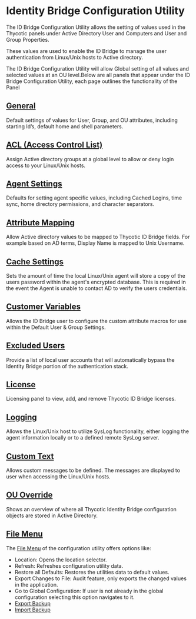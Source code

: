 [title]: # (Configuration Utility)
[tags]: # (introduction)
[priority]: # (4)
# Identity Bridge Configuration Utility

The ID Bridge Configuration Utility allows the setting of values used in the Thycotic panels under Active Directory User and Computers and User and Group Properties.

These values are used to enable the ID Bridge to manage the user authentication from Linux/Unix hosts to Active directory.

The ID Bridge Configuration Utility will allow Global setting of all values and selected values at an OU level.Below are all panels that appear under the ID Bridge Configuration Utility, each page outlines the functionality of the Panel

## [General](general/index.md)

Default settings of values for User, Group, and OU attributes, including starting Id’s, default home and shell parameters.

## [ACL (Access Control List)](acl/index.md)

Assign Active directory groups at a global level to allow or deny login access to your Linux/Unix hosts.

## [Agent Settings](agent-settings/index.md)

Defaults for setting agent specific values, including Cached Logins, time sync, home directory permissions, and character separators.

## [Attribute Mapping](attr-map/index.md)

Allow Active directory values to be mapped to Thycotic ID Bridge fields. For example based on AD terms, Display Name is mapped to Unix Username.

## [Cache Settings](cache-set/index.md)

Sets the amount of time the local Linux/Unix agent will store a copy of the users password within the agent's encrypted database. This is required in the event the Agent is unable to contact AD to verify the users credentials.

## [Customer Variables](cust-var/index.md)

Allows the ID Bridge user to configure the custom attribute macros for use within the Default User & Group Settings.

## [Excluded Users](excl-users/index.md)

Provide a list of local user accounts that will automatically bypass the Identity Bridge portion of the authentication stack.

## [License](license/index.md)

Licensing panel to view, add, and remove Thycotic ID Bridge licenses.

## [Logging](logging/index.md)

Allows the Linux/Unix host to utilize SysLog functionality, either logging the agent information locally or to a defined remote SysLog server.

## [Custom Text](custom-msg/index.md)

Allows custom messages to be defined. The messages are displayed to user when accessing the Linux/Unix hosts.

## [OU Override](ou-override/index.md)

Shows an overview of where all Thycotic Identity Bridge configuration objects are stored in Active Directory.

## [File Menu](file-menu/index.md)

The [File Menu](file-menu/index.md) of the configuration utility offers options like:

* Location: Opens the location selector.
* Refresh: Refreshes configuration utility data.
* Restore all Defaults: Restores the utilities data to default values.
* Export Changes to File: Audit feature, only exports the changed values in the application.
* Go to Global Configuration: If user is not already in the global configuration selecting this option navigates to it.
* [Export Backup](file-menu/index.md#export_backup)
* [Import Backup](file-menu/index.md#import_backup)
